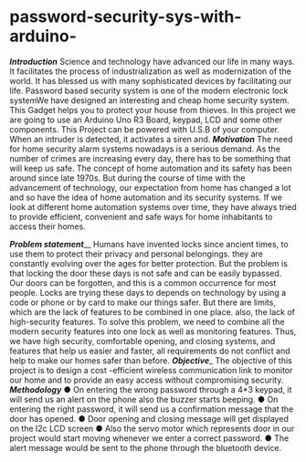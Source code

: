 # password-security-sys-with-arduino-
_**Introduction**_
Science and technology have advanced our life in many ways. It facilitates the process of industrialization as well as modernization of the world. It has blessed us with many sophisticated devices by facilitating our life. Password based security system is one of the modern electronic lock systemWe have designed an interesting and cheap home security system. This Gadget helps you to protect your house from thieves. In this project we are going to use an Arduino Uno R3 Board, keypad, LCD and some other components. This Project can be powered with U.S.B of your computer. When an intruder is detected, it activates a siren and. 
_**Motivation**_
The need for home security alarm systems nowadays is a serious demand. As the number of crimes are increasing every day, there has to be something that will keep us safe. 
The concept of home automation and its safety has been around since late 1970s. But during the course of time with the advancement of technology, our expectation from home has changed a lot and so have the idea of home automation and its security systems. If we look at different home automation systems over time, they have always tried to provide efficient, convenient and safe ways for home inhabitants to access their homes.

_**Problem statement**___
Humans have invented locks since ancient times, to use them to protect their privacy and personal belongings. they are constantly evolving over the ages for better protection. But the problem is that locking the door these days is not safe and can be easily bypassed. Our doors can be forgotten, and this is a common occurrence for most people. Locks are trying these days to depends on technology by using a code or phone or by card to make our things safer. But there are limits, which are the lack of features to be combined in one place. also, the lack of high-security features. To solve this problem, we need to combine all the modern security features into one lock as well as monitoring features. Thus, we have high security, comfortable opening, and closing systems, and features that help us easier and faster, all requirements do not conflict and help to make our homes safer than before.
_**Objective**__
The objective of this project is to design a cost -efficient  wireless communication link to monitor our home and to provide an easy access without compromising security.
_**Methodology**_
●	On entering the wrong password through a 4*3 keypad, it will send us an alert on the phone also the buzzer starts beeping.
●	On entering the right password, it will send us a confirmation message that the door has opened. 
●	Door opening and closing message will get displayed on the I2c LCD screen 
●	Also the servo motor which represents door in our project would start moving whenever we enter a correct password.
●	The alert message would be sent to the phone through the bluetooth device.
